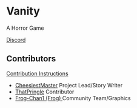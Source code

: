 # Vanity
A Horror Game

[Discord](https://discord.gg/wZ6gR3xTQa)

## Contributors
[Contribution Instructions](./Docs/Contrib.md)

- [CheesiestMaster](https://github.com/CheesiestMaster) Project Lead/Story Writer
- [ThatPringle](https://github.com/ThatPringle) Contributor
- [Frog-Chan1 (Frog) ](https://github.com/Frog-Chan1) Community Team/Graphics